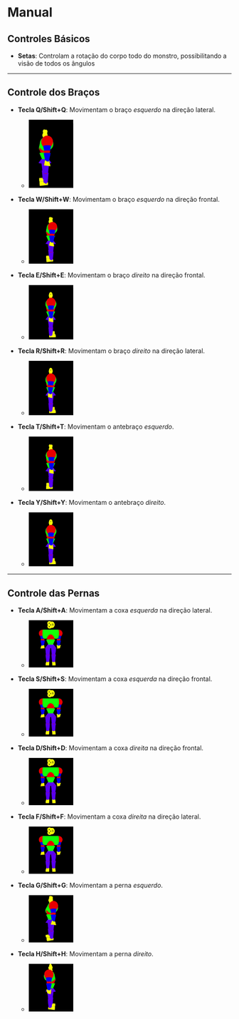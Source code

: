 # Manual

## Controles Básicos

- **Setas**: Controlam a rotação do corpo todo do monstro, possibilitando a visão de todos os ângulos

---

## Controle dos Braços

- **Tecla Q/Shift+Q**: Movimentam o braço _esquerdo_ na direção lateral.
  - <img src="examples/Q.gif" alt="Q" width="100"/>

- **Tecla W/Shift+W**: Movimentam o braço _esquerdo_ na direção frontal.
  - <img src="examples/W.gif" alt="W" width="100"/>
  
- **Tecla E/Shift+E**: Movimentam o braço _direito_ na direção frontal.
  - <img src="examples/E.gif" alt="E" width="100"/>
  
- **Tecla R/Shift+R**: Movimentam o braço _direito_ na direção lateral.
  - <img src="examples/R.gif" alt="R" width="100"/>
  
- **Tecla T/Shift+T**: Movimentam o antebraço _esquerdo_.
  - <img src="examples/T.gif" alt="T" width="100"/>
  
- **Tecla Y/Shift+Y**: Movimentam o antebraço _direito_.
  - <img src="examples/Y.gif" alt="Y" width="100"/>

---
  
## Controle das Pernas

- **Tecla A/Shift+A**: Movimentam a coxa _esquerda_ na direção lateral.
  - <img src="examples/A.gif" alt="A" width="100"/>
  
- **Tecla S/Shift+S**: Movimentam a coxa _esquerda_ na direção frontal.
  - <img src="examples/S.gif" alt="S" width="100"/>
  
- **Tecla D/Shift+D**: Movimentam a coxa _direita_ na direção frontal.
  - <img src="examples/D.gif" alt="D" width="100"/>
  
- **Tecla F/Shift+F**: Movimentam a coxa _direita_ na direção lateral.
  - <img src="examples/F.gif" alt="F" width="100"/>
  
- **Tecla G/Shift+G**: Movimentam a perna _esquerdo_.
  - <img src="examples/G.gif" alt="G" width="100"/>
  
- **Tecla H/Shift+H**: Movimentam a perna _direito_.
  - <img src="examples/H.gif" alt="H" width="100"/>

